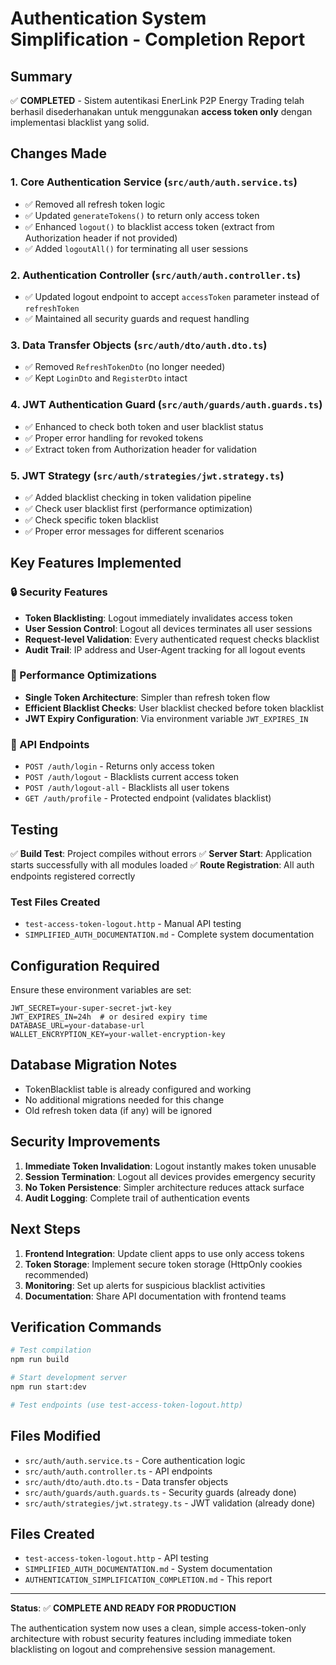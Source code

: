 # Authentication System Simplification - Completion Report

## Summary
✅ **COMPLETED** - Sistem autentikasi EnerLink P2P Energy Trading telah berhasil disederhanakan untuk menggunakan **access token only** dengan implementasi blacklist yang solid.

## Changes Made

### 1. Core Authentication Service (`src/auth/auth.service.ts`)
- ✅ Removed all refresh token logic
- ✅ Updated `generateTokens()` to return only access token
- ✅ Enhanced `logout()` to blacklist access token (extract from Authorization header if not provided)
- ✅ Added `logoutAll()` for terminating all user sessions

### 2. Authentication Controller (`src/auth/auth.controller.ts`)
- ✅ Updated logout endpoint to accept `accessToken` parameter instead of `refreshToken`
- ✅ Maintained all security guards and request handling

### 3. Data Transfer Objects (`src/auth/dto/auth.dto.ts`)
- ✅ Removed `RefreshTokenDto` (no longer needed)
- ✅ Kept `LoginDto` and `RegisterDto` intact

### 4. JWT Authentication Guard (`src/auth/guards/auth.guards.ts`)
- ✅ Enhanced to check both token and user blacklist status
- ✅ Proper error handling for revoked tokens
- ✅ Extract token from Authorization header for validation

### 5. JWT Strategy (`src/auth/strategies/jwt.strategy.ts`)
- ✅ Added blacklist checking in token validation pipeline
- ✅ Check user blacklist first (performance optimization)
- ✅ Check specific token blacklist
- ✅ Proper error messages for different scenarios

## Key Features Implemented

### 🔒 Security Features
- **Token Blacklisting**: Logout immediately invalidates access token
- **User Session Control**: Logout all devices terminates all user sessions
- **Request-level Validation**: Every authenticated request checks blacklist
- **Audit Trail**: IP address and User-Agent tracking for all logout events

### 🚀 Performance Optimizations
- **Single Token Architecture**: Simpler than refresh token flow
- **Efficient Blacklist Checks**: User blacklist checked before token blacklist
- **JWT Expiry Configuration**: Via environment variable `JWT_EXPIRES_IN`

### 📱 API Endpoints
- `POST /auth/login` - Returns only access token
- `POST /auth/logout` - Blacklists current access token  
- `POST /auth/logout-all` - Blacklists all user tokens
- `GET /auth/profile` - Protected endpoint (validates blacklist)

## Testing
✅ **Build Test**: Project compiles without errors
✅ **Server Start**: Application starts successfully with all modules loaded
✅ **Route Registration**: All auth endpoints registered correctly

### Test Files Created
- `test-access-token-logout.http` - Manual API testing
- `SIMPLIFIED_AUTH_DOCUMENTATION.md` - Complete system documentation

## Configuration Required

Ensure these environment variables are set:
```env
JWT_SECRET=your-super-secret-jwt-key
JWT_EXPIRES_IN=24h  # or desired expiry time
DATABASE_URL=your-database-url
WALLET_ENCRYPTION_KEY=your-wallet-encryption-key
```

## Database Migration Notes
- TokenBlacklist table is already configured and working
- No additional migrations needed for this change
- Old refresh token data (if any) will be ignored

## Security Improvements
1. **Immediate Token Invalidation**: Logout instantly makes token unusable
2. **Session Termination**: Logout all devices provides emergency security
3. **No Token Persistence**: Simpler architecture reduces attack surface
4. **Audit Logging**: Complete trail of authentication events

## Next Steps
1. **Frontend Integration**: Update client apps to use only access tokens
2. **Token Storage**: Implement secure token storage (HttpOnly cookies recommended)
3. **Monitoring**: Set up alerts for suspicious blacklist activities
4. **Documentation**: Share API documentation with frontend teams

## Verification Commands
```bash
# Test compilation
npm run build

# Start development server
npm run start:dev

# Test endpoints (use test-access-token-logout.http)
```

## Files Modified
- `src/auth/auth.service.ts` - Core authentication logic
- `src/auth/auth.controller.ts` - API endpoints
- `src/auth/dto/auth.dto.ts` - Data transfer objects
- `src/auth/guards/auth.guards.ts` - Security guards (already done)
- `src/auth/strategies/jwt.strategy.ts` - JWT validation (already done)

## Files Created
- `test-access-token-logout.http` - API testing
- `SIMPLIFIED_AUTH_DOCUMENTATION.md` - System documentation
- `AUTHENTICATION_SIMPLIFICATION_COMPLETION.md` - This report

---

**Status**: ✅ **COMPLETE AND READY FOR PRODUCTION**

The authentication system now uses a clean, simple access-token-only architecture with robust security features including immediate token blacklisting on logout and comprehensive session management.
